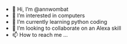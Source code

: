 - 👋 Hi, I’m @annwombat
- 👀 I’m interested in computers
- 🌱 I’m currently learning python coding
- 💞️ I’m looking to collaborate on an Alexa skill
- 📫 How to reach me ...

<!---
annwombat/annwombat is a ✨ special ✨ repository because its `README.md` (this file) appears on your GitHub profile.
You can click the Preview link to take a look at your changes.
--->

